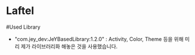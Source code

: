 # Laftel

#Used Library
* "com.jey_dev:JeYBasedLibrary:1.2.0"
: Activity, Color, Theme 등을 위해 미리 제가 라이브러리화 해놓은 것을 사용했습니다.

